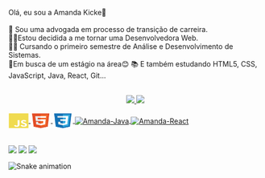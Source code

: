 Olá, eu sou a Amanda Kicke👋<br><br>
👀 Sou uma advogada em processo de transição de carreira. <br>
💪🥰Estou decidida a me tornar uma Desenvolvedora Web.<br>
👩‍🎓 Cursando o primeiro semestre de Análise e Desenvolvimento de Sistemas.<br>
🚀Em busca de um estágio na área😊
📚 E também estudando HTML5, CSS, JavaScript, Java, React, Git...<br><br>



<!---
amandakicke/amandakicke is a ✨ special ✨ repository because its `README.md` (this file) appears on your GitHub profile.
You can click the Preview link to take a look at your changes.
--->

  <div align="center">
    <a href="https://github.com/amandakicke">
    <img height="180em" src="https://github-readme-stats.vercel.app/api?username=amandakicke&show_icons=true&theme=radical&include_all_commits=true&count_private=true"/>
    <img height="180em" src="https://github-readme-stats.vercel.app/api/top-langs/?username=amandakicke&layout=compact&langs_count=10&theme=radical"/>
  </div>

  
  <div style="display: inline_block"><br>
    <img align="center" alt="Amanda-Js" height="30" width="40" src="https://raw.githubusercontent.com/devicons/devicon/master/icons/javascript/javascript-plain.svg">
    <img align="center" alt="Amanda-HTML" height="30" width="40" src="https://raw.githubusercontent.com/devicons/devicon/master/icons/html5/html5-original.svg">
    <img align="center" alt="Amanda-CSS" height="30" width="40" src="https://raw.githubusercontent.com/devicons/devicon/master/icons/css3/css3-original.svg">
    <img align="center" alt="Amanda-Java" height="30" width="40" src="https://raw.githubusercontent.com/jmnote/z-icons/master/svg/java.svg">
    <img align="center" alt="Amanda-React" height="30" width="40" src="https://img.icons8.com/color/48/000000/react-native.png">
<br><br><br>
  </div>    
    
<div>
  <a href = "mailto:amandakicke@gmail.com"><img src="https://img.shields.io/badge/-Gmail-%23333?style=for-the-badge&logo=gmail&logoColor=white" target="_blank"></a>
  <a href="https://www.linkedin.com/in/amanda-kicke-46160744" target="_blank"><img src="https://img.shields.io/badge/-LinkedIn-%230077B5?style=for-the-badge&logo=linkedin&logoColor=white" target="_blank"></a> 
    <a href="https://instagram.com/amandakicke" target="_blank"><img src="https://img.shields.io/badge/-Instagram-%23E4405F?style=for-the-badge&logo=instagram&logoColor=white" target="_blank"></a>

  
   ![Snake animation](https://github.com/amandakicke/amandakicke/blob/output/github-contribution-grid-snake.svg)
 
</div>  
  
